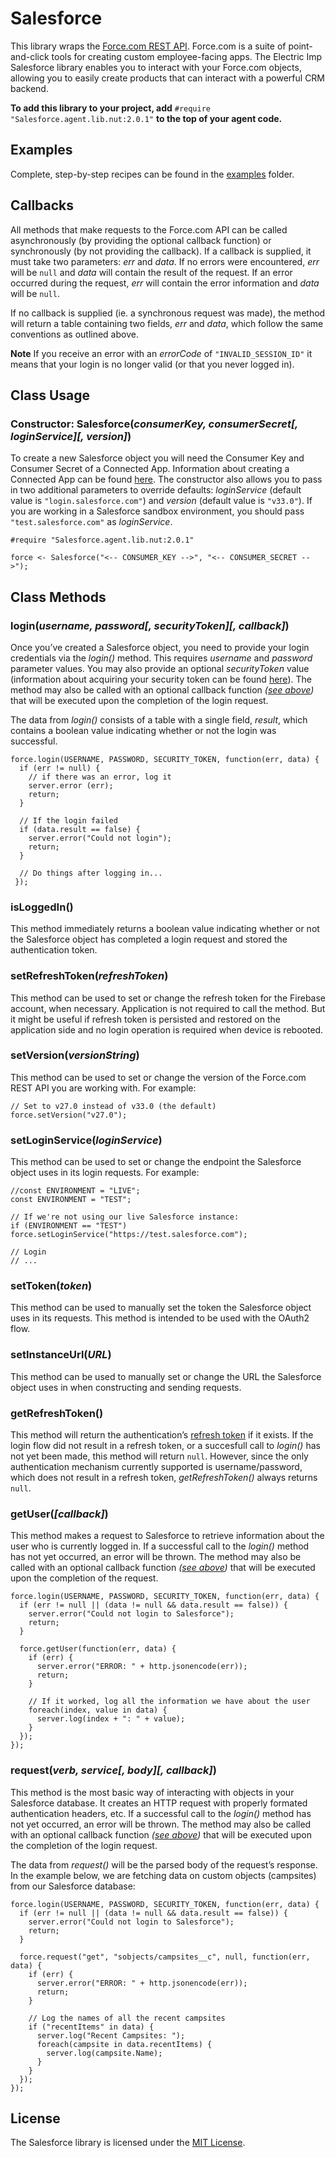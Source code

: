 # Salesforce #

This library wraps the [Force.com REST API](https://www.salesforce.com/us/developer/docs/api_rest/). Force.com is a suite of point-and-click tools for creating custom employee-facing apps. The Electric Imp Salesforce library enables you to interact with your Force.com objects, allowing you to easily create products that can interact with a powerful CRM backend.

**To add this library to your project, add** `#require "Salesforce.agent.lib.nut:2.0.1"` **to the top of your agent code.**

## Examples ## 

Complete, step-by-step recipes can be found in the [examples](./examples) folder.

## Callbacks ##

All methods that make requests to the Force.com API can be called asynchronously (by providing the optional callback function) or synchronously (by not providing the callback). If a callback is supplied, it must take two parameters: *err* and *data*. If no errors were encountered, *err* will be `null` and *data* will contain the result of the request. If an error occurred during the request, *err* will contain the error information and *data* will be `null`.

If no callback is supplied (ie. a synchronous request was made), the method will return a table containing two fields, *err* and *data*, which follow the same conventions as outlined above.

**Note** If you receive an error with an *errorCode* of `"INVALID_SESSION_ID"` it means that your login is no longer valid (or that you never logged in).

## Class Usage ##

### Constructor: Salesforce(*consumerKey, consumerSecret[, loginService][, version]*) ##

To create a new Salesforce object you will need the Consumer Key and Consumer Secret of a Connected App. Information about creating a Connected App can be found [here](https://help.salesforce.com/apex/HTViewHelpDoc?id=connected_app_create.htm). The constructor also allows you to pass in two additional parameters to override defaults: *loginService* (default value is `"login.salesforce.com"`) and *version* (default value is `"v33.0"`). If you are working in a Salesforce sandbox environment, you should pass `"test.salesforce.com"` as *loginService*.

```squirrel
#require "Salesforce.agent.lib.nut:2.0.1"

force <- Salesforce("<-- CONSUMER_KEY -->", "<-- CONSUMER_SECRET -->");
```

## Class Methods ##

### login(*username, password[, securityToken][, callback]*) ###

Once you’ve created a Salesforce object, you need to provide your login credentials via the *login()* method. This requires *username* and *password* parameter values. You may also provide an optional *securityToken* value (information about acquiring your security token can be found [here](https://help.salesforce.com/apex/HTViewHelpDoc?id=user_security_token.htm)). The method may also be called with an optional callback function *([see above](#callbacks))* that will be executed upon the completion of the login request.

The data from *login()* consists of a table with a single field, *result*, which contains a boolean value indicating whether or not the login was successful.

```squirrel
force.login(USERNAME, PASSWORD, SECURITY_TOKEN, function(err, data) {
  if (err != null) {
    // if there was an error, log it
    server.error (err);
    return;
  }

  // If the login failed
  if (data.result == false) {
    server.error("Could not login");
    return;
  }

  // Do things after logging in...
 });
```

### isLoggedIn() ###

This method immediately returns a boolean value indicating whether or not the Salesforce object has completed a login request and stored the authentication token.

### setRefreshToken(*refreshToken*) ###

This method can be used to set or change the refresh token for the Firebase account, when necessary. Application is not required to call the method. But it might be useful if refresh token is persisted and restored on the application side and no login operation is required when device is rebooted.

### setVersion(*versionString*) ###

This method can be used to set or change the version of the Force.com REST API you are working with. For example:

```squirrel
// Set to v27.0 instead of v33.0 (the default)
force.setVersion("v27.0");  
```

### setLoginService(*loginService*) ###

This method can be used to set or change the endpoint the Salesforce object uses in its login requests. For example:

```squirrel
//const ENVIRONMENT = "LIVE";
const ENVIRONMENT = "TEST";

// If we're not using our live Salesforce instance:
if (ENVIRONMENT == "TEST") force.setLoginService("https://test.salesforce.com");

// Login
// ...
```

### setToken(*token*) ###

This method can be used to manually set the token the Salesforce object uses in its requests. This method is intended to be used with the OAuth2 flow.

### setInstanceUrl(*URL*) ###

This method can be used to manually set or change the URL the Salesforce object uses in when constructing and sending requests.

### getRefreshToken() ###

This method will return the authentication’s [refresh token](https://help.salesforce.com/HTViewHelpDoc?id=remoteaccess_oauth_refresh_token_flow.htm&language=en_US) if it exists. If the login flow did not result in a refresh token, or a succesfull call to *login()* has not yet been made, this method will return `null`. However, since the only authentication mechanism currently supported is username/password, which does not result in a refresh token, *getRefreshToken()* always returns `null`.

### getUser(*[callback]*) ###

This method makes a request to Salesforce to retrieve information about the user who is currently logged in. If a successful call to the *login()* method has not yet occurred, an error will be thrown. The method may also be called with an optional callback function *([see above](#callbacks))* that will be executed upon the completion of the request.

```squirrel
force.login(USERNAME, PASSWORD, SECURITY_TOKEN, function(err, data) {
  if (err != null || (data != null && data.result == false)) {
    server.error("Could not login to Salesforce");
    return;
  }

  force.getUser(function(err, data) {
    if (err) {
      server.error("ERROR: " + http.jsonencode(err));
      return;
    }

    // If it worked, log all the information we have about the user
    foreach(index, value in data) {
      server.log(index + ": " + value);
    }
  });
});
```

### request(*verb, service[, body][, callback]*) ###

This method is the most basic way of interacting with objects in your Salesforce database. It creates an HTTP request with properly formated authentication headers, etc. If a successful call to the *login()* method has not yet occurred, an error will be thrown. The method may also be called with an optional callback function *([see above](#callbacks))* that will be executed upon the completion of the login request.

The data from *request()* will be the parsed body of the request’s response. In the example below, we are fetching data on custom objects (campsites) from our Salesforce database:

```squirrel
force.login(USERNAME, PASSWORD, SECURITY_TOKEN, function(err, data) {
  if (err != null || (data != null && data.result == false)) {
    server.error("Could not login to Salesforce");
    return;
  }

  force.request("get", "sobjects/campsites__c", null, function(err, data) {
    if (err) {
      server.error("ERROR: " + http.jsonencode(err));
      return;
    }

    // Log the names of all the recent campsites
    if ("recentItems" in data) {
      server.log("Recent Campsites: ");
      foreach(campsite in data.recentItems) {
        server.log(campsite.Name);
      }
    }
  });
});
```

## License ##

The Salesforce library is licensed under the [MIT License](https://github.com/electricimp/salesforce/blob/master/LICENSE).
